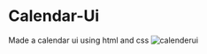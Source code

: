 # Calendar-Ui

Made a calendar ui using html and css
![calenderui](https://github.com/RiteshDev99/Calendar-Ui/assets/160346538/47dfa58c-f343-4129-9001-ea11f52b52b2)
